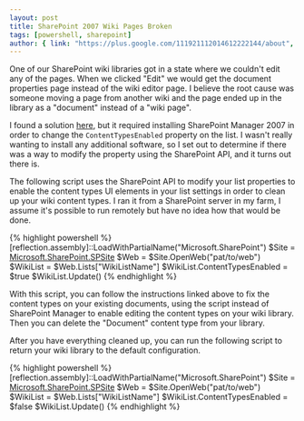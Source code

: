 ```yaml
---
layout: post
title: SharePoint 2007 Wiki Pages Broken
tags: [powershell, sharepoint]
author: { link: "https://plus.google.com/111921112014612222144/about", name: Chris Duck }
---
```

One of our SharePoint wiki libraries got in a state where we couldn't edit any of the pages.  When we clicked "Edit" we would get the document properties page instead of the wiki editor page.  I believe the root cause was someone moving a page from another wiki and the page ended up in the library as a "document" instead of a "wiki page".

I found a solution [here](http://social.technet.microsoft.com/forums/en-US/sharepointgenerallegacy/thread/99b145bb-2c31-4bdd-8f52-060936ec5b97), but it required installing SharePoint Manager 2007 in order to change the ``ContentTypesEnabled`` property on the list.  I wasn't really wanting to install any additional software, so I set out to determine if there was a way to modify the property using the SharePoint API, and it turns out there is.

The following script uses the SharePoint API to modify your list properties to enable the content types UI elements in your list settings in order to clean up your wiki content types.  I ran it from a SharePoint server in my farm, I assume it's possible to run remotely but have no idea how that would be done.

{% highlight powershell %}
[reflection.assembly]::LoadWithPartialName("Microsoft.SharePoint")
$Site = [Microsoft.SharePoint.SPSite]("http://site.com")
$Web = $Site.OpenWeb("pat/to/web")
$WikiList = $Web.Lists["WikiListName"]
$WikiList.ContentTypesEnabled = $true
$WikiList.Update()
{% endhighlight %}

With this script, you can follow the instructions linked above to fix the content types on your existing documents, using the script instead of SharePoint Manager to enable editing the content types on your wiki library.  Then you can delete the "Document" content type from your library.

After you have everything cleaned up, you can run the following script to return your wiki library to the default configuration.

{% highlight powershell %}
[reflection.assembly]::LoadWithPartialName("Microsoft.SharePoint")
$Site = [Microsoft.SharePoint.SPSite]("http://site.com")
$Web = $Site.OpenWeb("pat/to/web")
$WikiList = $Web.Lists["WikiListName"]
$WikiList.ContentTypesEnabled = $false
$WikiList.Update() 
{% endhighlight %}